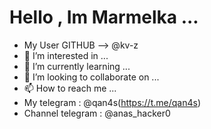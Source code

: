 # Hello , Im Marmelka ...

- My User GITHUB --> @kv-z
- 👀 I’m interested in ...
- 🌱 I’m currently learning ...
- 💞️ I’m looking to collaborate on ...
- 📫 How to reach me ...
- My telegram : @qan4s(https://t.me/qan4s)
- Channel telegram : @anas_hacker0
